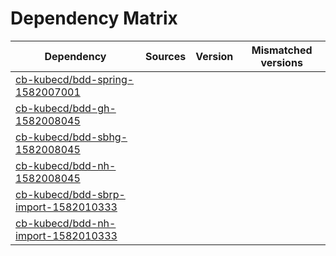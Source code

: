 # Dependency Matrix

Dependency | Sources | Version | Mismatched versions
---------- | ------- | ------- | -------------------
[cb-kubecd/bdd-spring-1582007001](https://github.com/cb-kubecd/bdd-spring-1582007001.git) |  | []() | 
[cb-kubecd/bdd-gh-1582008045](https://github.com/cb-kubecd/bdd-gh-1582008045.git) |  | []() | 
[cb-kubecd/bdd-sbhg-1582008045](https://github.com/cb-kubecd/bdd-sbhg-1582008045.git) |  | []() | 
[cb-kubecd/bdd-nh-1582008045](https://github.com/cb-kubecd/bdd-nh-1582008045.git) |  | []() | 
[cb-kubecd/bdd-sbrp-import-1582010333](https://github.com/cb-kubecd/bdd-sbrp-import-1582010333.git) |  | []() | 
[cb-kubecd/bdd-nh-import-1582010333](https://github.com/cb-kubecd/bdd-nh-import-1582010333.git) |  | []() | 
